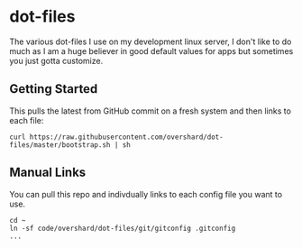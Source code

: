 # dot-files

The various dot-files I use on my development linux server, I don't like to do
much as I am a huge believer in good default values for apps but sometimes you
just gotta customize.


## Getting Started

This pulls the latest from GitHub commit on a fresh system and then links to each
file:

    curl https://raw.githubusercontent.com/overshard/dot-files/master/bootstrap.sh | sh

## Manual Links

You can pull this repo and indivdually links to each config file you want to
use.

    cd ~
    ln -sf code/overshard/dot-files/git/gitconfig .gitconfig
    ...
